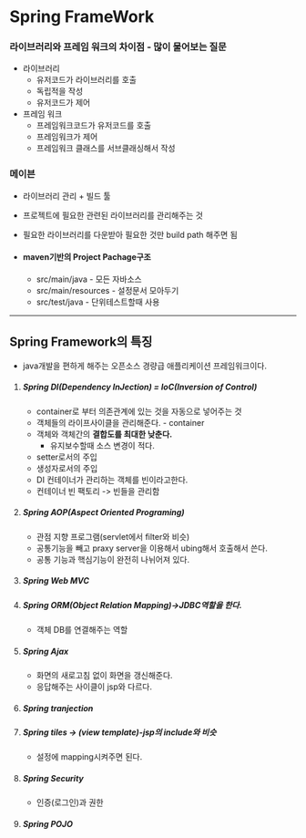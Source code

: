 # Spring FrameWork

### 라이브러리와 프레임 워크의 차이점 - 많이 물어보는 질문

- 라이브러리
  - 유저코드가 라이브러리를 호출
  - 독립적을 작성
  - 유저코드가 제어
- 프레임 워크
  - 프레임워크코드가 유저코드를 호출
  - 프레임워크가 제어
  - 프레임워크 클래스를 서브클래싱해서 작성

### 메이븐

- 라이브러리 관리 + 빌드 툴

- 프로젝트에 필요한 관련된 라이브러리를 관리해주는 것

- 필요한 라이브러리를 다운받아 필요한 것만 build path 해주면 됨

- #### maven기반의 Project Pachage구조

  - src/main/java - 모든 자바소스
  - src/main/resources - 설정문서 모아두기
  - src/test/java - 단위테스트할때 사용

<hr>

## Spring Framework의 특징

- java개발을 편하게 해주는 오픈소스 경량급 애플리케이션 프레임워크이다.

1. ##### Spring DI(Dependency InJection) = IoC(Inversion of Control)

   - container로 부터 의존관계에 있는 것을 자동으로 넣어주는 것
   - 객체들의 라이프사이클을 관리해준다. - container
   - 객체와 객체간의 **결합도를 최대한 낮춘다.**
     - 유지보수할때 소스 변경이 적다.
   - setter로서의 주입
   - 생성자로서의 주입
   - DI 컨테이너가 관리하는 객체를 빈이라고한다.
   - 컨테이너 빈 팩토리 -> 빈들을 관리함

2. ##### Spring AOP(Aspect Oriented Programing)

   - 관점 지향 프로그램(servlet에서 filter와 비슷)
   - 공통기능을 빼고 praxy server을 이용해서 ubing해서 호출해서 쓴다.
   - 공통 기능과 핵심기능이 완전히 나뉘어져 있다.

3. ##### Spring Web MVC

4. ##### Spring ORM(Object Relation Mapping)->JDBC역할을 한다.

   - 객체 DB를 연결해주는 역할

5. ##### Spring Ajax

   - 화면의 새로고침 없이 화면을 갱신해준다.
   - 응답해주는 사이클이 jsp와 다르다.

6. ##### Spring  tranjection

7. ##### Spring tiles -> (view template)-jsp의 include와 비슷

   - 설정에 mapping시켜주면 된다.

8. ##### Spring Security

   - 인증(로그인)과 권한

9. ##### Spring POJO